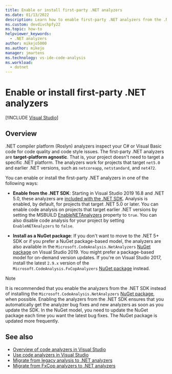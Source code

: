 ```yaml
---
title: Enable or install first-party .NET analyzers
ms.date: 01/13/2022
description: Learn how to enable first-party .NET analyzers from the .NET SDK or install these analyzers as a NuGet package.
ms.custom: devdivchpfy22
ms.topic: how-to
helpviewer_keywords:
  - .NET analyzers
author: mikejo5000
ms.author: mikejo
manager: jmartens
ms.technology: vs-ide-code-analysis
ms.workload:
  - dotnet
---
```

# Enable or install first-party .NET analyzers

 [!INCLUDE [Visual Studio](~/includes/applies-to-version/vs-windows-only.md)]

## Overview

.NET compiler platform (Roslyn) analyzers inspect your C# or Visual Basic code for code quality and code style issues. The first-party .NET analyzers are **target-platform agnostic**. That is, your project doesn't need to target a specific .NET platform. The analyzers work for projects that target `net5.0` and earlier .NET versions, such as `netcoreapp`, `netstandard`, and `net472`.

You can enable or install the first-party .NET analyzers in one of the following ways:

- **Enable from the .NET SDK**: Starting in Visual Studio 2019 16.8 and .NET 5.0, these analyzers are [included with the .NET SDK](/dotnet/fundamentals/code-analysis/overview). Analysis is enabled, by default, for projects that target .NET 5.0 or later. You can enable code analysis on projects that target earlier .NET versions by setting the MSBUILD [EnableNETAnalyzers](/dotnet/core/project-sdk/msbuild-props#enablenetanalyzers) property to `true`. You can also disable code analysis for your project by setting `EnableNETAnalyzers` to `false`.

- **Install as a NuGet package**: If you don't want to move to the .NET 5+ SDK or if you prefer a NuGet package-based model, the analyzers are also available in the `Microsoft.CodeAnalysis.NetAnalyzers` [NuGet package](https://www.nuget.org/packages/Microsoft.CodeAnalysis.NetAnalyzers) on Visual Studio 2019.  You might prefer a package-based model for on-demand version updates. If you're on Visual Studio 2017, install the latest `2.9.x` version of the `Microsoft.CodeAnalysis.FxCopAnalyzers` [NuGet package](https://www.nuget.org/packages/Microsoft.CodeAnalysis.FxCopAnalyzers/) instead.

> [!NOTE]
> It is recommended that you enable the analyzers from the .NET SDK instead of installing the `Microsoft.CodeAnalysis.NetAnalyzers` [NuGet package](https://www.nuget.org/packages/Microsoft.CodeAnalysis.NetAnalyzers), when possible. Enabling the analyzers from the .NET SDK ensures that you automatically get the analyzer bug fixes and new analyzers as soon as you update the SDK. In the NuGet model, you need to update the NuGet package each time you want the latest bug fixes. The NuGet package is updated more frequently.

## See also

- [Overview of code analyzers in Visual Studio](roslyn-analyzers-overview.md)
- [Use code analyzers in Visual Studio](use-roslyn-analyzers.md)
- [Migrate from legacy analysis to .NET analyzers](migrate-from-legacy-analysis-to-net-analyzers.md)
- [Migrate from FxCop analyzers to .NET analyzers](migrate-from-fxcop-analyzers-to-net-analyzers.md)
